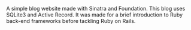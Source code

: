 A simple blog website made with Sinatra and Foundation. This blog uses SQLite3 and Active Record.
It was made for a brief introduction to Ruby back-end frameworks before tackling Ruby on Rails.
